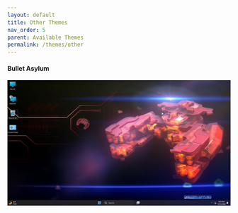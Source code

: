 ```yaml
---
layout: default
title: Other Themes
nav_order: 5
parent: Available Themes
permalink: /themes/other
---
```


<h4>Bullet Asylum</h4>
<img src="../assets/Bullet Asylum.png" />
